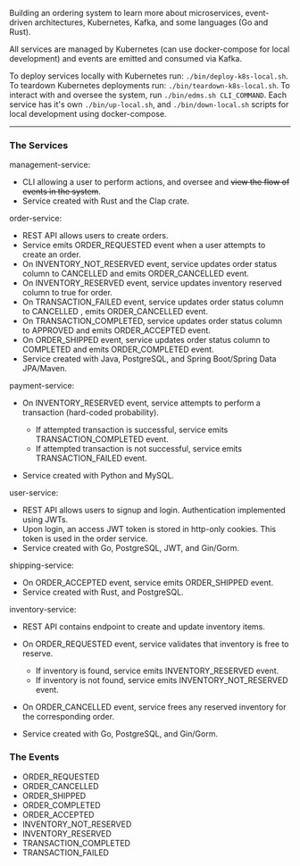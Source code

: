 Building an ordering system to learn more about microservices, event-driven architectures, Kubernetes, Kafka, and some languages (Go and Rust).

All services are managed by Kubernetes (can use docker-compose for local development) and events are emitted and consumed via Kafka.

To deploy services locally with Kubernetes run: `./bin/deploy-k8s-local.sh`.
To teardown Kubernetes deployments run: `./bin/teardown-k8s-local.sh`.
To interact with and oversee the system, run `./bin/edms.sh CLI_COMMAND`.
Each service has it's own `./bin/up-local.sh`, and `./bin/down-local.sh` scripts for local development using docker-compose.

---

### The Services

management-service:

- CLI allowing a user to perform actions, and oversee and ~~view the flow of events in the system~~.
- Service created with Rust and the Clap crate.

order-service:

- REST API allows users to create orders.
- Service emits ORDER_REQUESTED event when a user attempts to create an order.
- On INVENTORY_NOT_RESERVED event, service updates order status column to CANCELLED and emits ORDER_CANCELLED event.
- On INVENTORY_RESERVED event, service updates inventory reserved column to true for order.
- On TRANSACTION_FAILED event, service updates order status column to CANCELLED , emits ORDER_CANCELLED event.
- On TRANSACTION_COMPLETED, service updates order status column to APPROVED and emits ORDER_ACCEPTED event.
- On ORDER_SHIPPED event, service updates order status column to COMPLETED and emits ORDER_COMPLETED event.
- Service created with Java, PostgreSQL, and Spring Boot/Spring Data JPA/Maven.

payment-service:

- On INVENTORY_RESERVED event, service attempts to perform a transaction (hard-coded probability).

  - If attempted transaction is successful, service emits TRANSACTION_COMPLETED event.
  - If attempted transaction is not successful, service emits TRANSACTION_FAILED event.

- Service created with Python and MySQL.

user-service:

- REST API allows users to signup and login. Authentication implemented using JWTs.
- Upon login, an access JWT token is stored in http-only cookies. This token is used in the order service.
- Service created with Go, PostgreSQL, JWT, and Gin/Gorm.

shipping-service:

- On ORDER_ACCEPTED event, service emits ORDER_SHIPPED event.
- Service created with Rust, and PostgreSQL.

inventory-service:

- REST API contains endpoint to create and update inventory items.
- On ORDER_REQUESTED event, service validates that inventory is free to reserve.

  - If inventory is found, service emits INVENTORY_RESERVED event.
  - If inventory is not found, service emits INVENTORY_NOT_RESERVED event.

- On ORDER_CANCELLED event, service frees any reserved inventory for the corresponding order.
- Service created with Go, PostgreSQL, and Gin/Gorm.

### The Events

- ORDER_REQUESTED
- ORDER_CANCELLED
- ORDER_SHIPPED
- ORDER_COMPLETED
- ORDER_ACCEPTED
- INVENTORY_NOT_RESERVED
- INVENTORY_RESERVED
- TRANSACTION_COMPLETED
- TRANSACTION_FAILED
